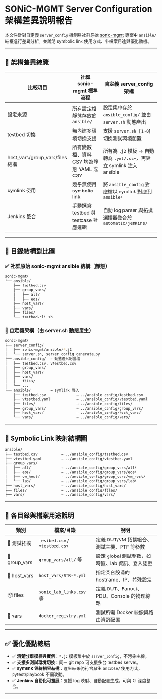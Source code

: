 
# SONiC-MGMT Server Configuration 架構差異說明報告

本文件針對自定義 `server_config` 機制與社群原始 [sonic-mgmt](https://github.com/sonic-net/sonic-mgmt) 專案中 `ansible/` 結構進行差異分析，並說明 symbolic link 使用方式、各檔案用途與優化動機。

---

## 🔁 架構差異總覽

| 比較項目 | 社群 sonic-mgmt 標準流程 | 自定義 server_config 架構 |
|----------|----------------------------|-----------------------------|
| 設定來源 | 所有設定檔靜態存放於 `ansible/` | 設定集中存於 `ansible_config/` 並由 `server.sh` 動態產出 |
| testbed 切換 | 無內建多環境切換支援 | 支援 `server.sh [1~8]` 切換測試環境配置 |
| host_vars/group_vars/files 結構 | 所有變數檔、資料 CSV 均為靜態 YAML 或 CSV | 所有為 `.j2` 模板 → 自動轉為 `.yml/.csv`，再建立 symlink 注入 ansible |
| symlink 使用 | 幾乎無使用 symbolic link | 將 `ansible_config` 對應檔以 symlink 對應到 `ansible/` |
| Jenkins 整合 | 手動撰寫 testbed 與 testcase 對應邏輯 | 自動 log parser 與拓撲選擇器整合於 `automatic/jenkins/` |

---

## 📁 目錄結構對比圖

### ✅ 社群原始 sonic-mgmt ansible 結構（靜態）

```bash
sonic-mgmt/
└── ansible/
    ├── testbed.csv
    ├── group_vars/
    │   ├── all/
    │   ├── eos/
    ├── host_vars/
    ├── vars/
    ├── files/
    └── testbed-cli.sh
```

### 🔄 自定義架構（由 server.sh 動態產生）

```bash
sonic-mgmt/
├── server_config/
│   ├── sonic-mgmt/ansible/*.j2
│   └── server.sh, server_config_generate.py
├── ansible_config/  ← 動態產出配置檔
│   ├── testbed.csv, vtestbed.csv
│   ├── group_vars/
│   ├── host_vars/
│   ├── vars/
│   ├── files/
│   └── ...
└── ansible/         ← symlink 導入
    ├── testbed.csv              → ../ansible_config/testbed.csv
    ├── vtestbed.yaml            → ../ansible_config/vtestbed.yaml
    ├── files/                   → ../ansible_config/files/
    ├── group_vars/              → ../ansible_config/group_vars/
    ├── host_vars/               → ../ansible_config/host_vars/
    └── vars/                    → ../ansible_config/vars/
```

---

## 🔗 Symbolic Link 映射結構圖

```bash
ansible/
├── testbed.csv           → ../ansible_config/testbed.csv
├── vtestbed.yaml         → ../ansible_config/vtestbed.yaml
├── group_vars/
│   ├── all/              → ../ansible_config/group_vars/all/
│   ├── eos/              → ../ansible_config/group_vars/eos/
│   ├── vm_host/          → ../ansible_config/group_vars/vm_host/
│   └── lab/              → ../ansible_config/group_vars/lab/
├── host_vars/            → ../ansible_config/host_vars/
├── files/                → ../ansible_config/files/
├── vars/                 → ../ansible_config/vars/
```

---

## 📘 各目錄與檔案用途說明

| 類別 | 檔案/目錄 | 說明 |
|------|-----------|------|
| 🔧 測試拓撲 | `testbed.csv` / `vtestbed.csv` | 定義 DUT/VM 拓撲組合、測試主機、PTF 等參數 |
| 🧩 group_vars | `group_vars/all/` 等 | 設定 global 測試參數，如時區、lab 資訊、登入認證 |
| 🔐 host_vars | `host_vars/STR-*.yml` | 指定某台設備的 hostname、IP、特殊設定 |
| 📦 files | `sonic_lab_links.csv` 等 | 定義 DUT、Fanout、PDU、Console 的物理線路 |
| 🧪 vars | `docker_registry.yml` | 測試所需 Docker 映像與路由資訊配置 |

---

## ✅ 優化優點總結

- ✅ **清楚分離模板與實例**：`*.j2` 模板集中於 `server_config`，不污染主線。
- ✅ **支援多測試環境切換**：同一 git repo 可支援多台 testbed server。
- ✅ **symlink 保持相容結構**：產生結果仍符合原生 `ansible/` 使用方式，pytest/playbook 不需改動。
- ✅ **Jenkins 自動化可擴展**：支援 log 映射、自動配置生成，可與 CI 深度整合。

---


